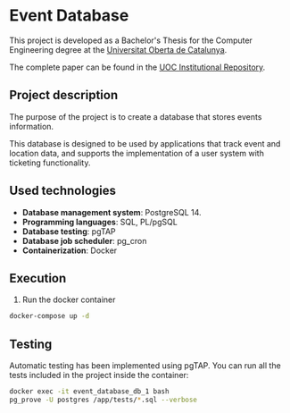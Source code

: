 # Event Database
This project is developed as a Bachelor's Thesis for the Computer Engineering degree at the [Universitat Oberta de Catalunya](https://www.uoc.edu/).

The complete paper can be found in the [UOC Institutional Repository](http://hdl.handle.net/10609/150527).

## Project description
The purpose of the project is to create a database that stores events information.

This database is designed to be used by applications that track event and location data, and supports the implementation of a user system with ticketing functionality.

## Used technologies
* **Database management system**: PostgreSQL 14. 
* **Programming languages**: SQL, PL/pgSQL
* **Database testing**: pgTAP
* **Database job scheduler**: pg_cron
* **Containerization**: Docker

## Execution
1. Run the docker container

```bash
docker-compose up -d
```

## Testing
Automatic testing has been implemented using pgTAP. You can run all the tests included in the project inside the container:

```bash
docker exec -it event_database_db_1 bash
pg_prove -U postgres /app/tests/*.sql --verbose
```
